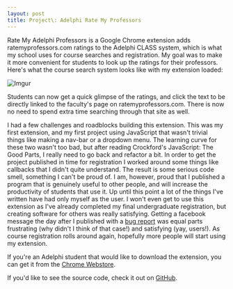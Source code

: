 ```yaml
---
layout: post
title: Project\: Adelphi Rate My Professors
---
```


Rate My Adelphi Professors is a Google Chrome extension adds ratemyprofessors.com ratings to the Adelphi CLASS system, which is what my school uses for course searches and registration.  My goal was to make it more convenient for students to look up the ratings for their professors. Here's what the course search system looks like with my extension loaded:

![Imgur](http://i.imgur.com/rq1LqH5.png)

Students can now get a quick glimpse of the ratings, and click the text to be directly linked to the faculty's page on ratemyprofessors.com.  There is now no need to spend extra time searching through that site as well.

I had a few challenges and roadblocks building this extension. This was my first extension, and my first project using JavaScript that wasn't trivial things like making a nav-bar or a dropdown menu. The learning curve for these two wasn't too bad, but after reading Crockford's JavaScript: The Good Parts, I really need to go back and refactor a bit.  In order to get the project published in time for registration I worked around some things like callbacks that I didn't quite understand. The result is some serious code smell, something I can't be proud of. I am, however, proud that I published a program that is genuinely useful to other people, and will increase the productivity of students that use it.  Up until this point a lot of the things I've written have had only myself as the user. I won't even get to use this extension as I've already completed my final undergraduate registration, but creating software for others was really satisfying. Getting a facebook message the day after I published with a [bug report](https://github.com/MichaelVessia/adelphi-ratemyprofessor/issues/3) was equal parts frustrating (why didn't I think of that case!) and satisfying (yay, users!). As course registration rolls around again, hopefully more people will start using my extension.

If you're an Adelphi student that would like to download the extension, you can get it from the [Chrome Webstore](https://chrome.google.com/webstore/detail/rate-my-adelphi-professor/iobfioijbmdepcnpmaldbblkbhiceedc).

If you'd like to see the source code, check it out on [GitHub](https://github.com/MichaelVessia/adelphi-ratemyprofessor).
